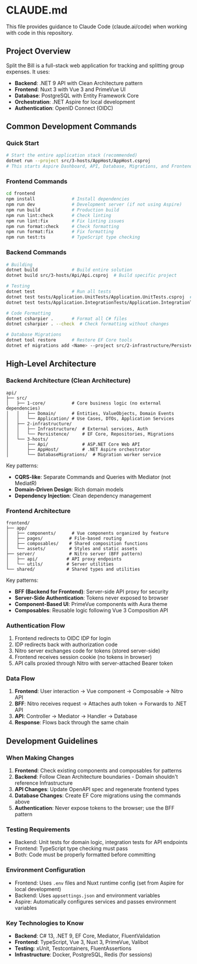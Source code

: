 # CLAUDE.md

This file provides guidance to Claude Code (claude.ai/code) when working with code in this repository.

## Project Overview

Split the Bill is a full-stack web application for tracking and splitting group expenses. It uses:
- **Backend**: .NET 9 API with Clean Architecture pattern
- **Frontend**: Nuxt 3 with Vue 3 and PrimeVue UI
- **Database**: PostgreSQL with Entity Framework Core
- **Orchestration**: .NET Aspire for local development
- **Authentication**: OpenID Connect (OIDC)

## Common Development Commands

### Quick Start
```bash
# Start the entire application stack (recommended)
dotnet run --project src/3-hosts/AppHost/AppHost.csproj
# This starts Aspire Dashboard, API, Database, Migrations, and Frontend
```

### Frontend Commands
```bash
cd frontend
npm install              # Install dependencies
npm run dev              # Development server (if not using Aspire)
npm run build            # Production build
npm run lint:check       # Check linting
npm run lint:fix         # Fix linting issues
npm run format:check     # Check formatting
npm run format:fix       # Fix formatting
npm run test:ts          # TypeScript type checking
```

### Backend Commands
```bash
# Building
dotnet build             # Build entire solution
dotnet build src/3-hosts/Api/Api.csproj  # Build specific project

# Testing
dotnet test              # Run all tests
dotnet test tests/Application.UnitTests/Application.UnitTests.csproj  # Unit tests only
dotnet test tests/Application.IntegrationTests/Application.IntegrationTests.csproj  # Integration tests (requires Docker)

# Code Formatting
dotnet csharpier .       # Format all C# files
dotnet csharpier . --check  # Check formatting without changes

# Database Migrations
dotnet tool restore      # Restore EF Core tools
dotnet ef migrations add <Name> --project src/2-infrastructure/Persistence/Persistence.csproj --startup-project src/3-hosts/DatabaseMigrations/DatabaseMigrations.csproj
```

## High-Level Architecture

### Backend Architecture (Clean Architecture)
```
api/
├── src/
│   ├── 1-core/          # Core business logic (no external dependencies)
│   │   ├── Domain/      # Entities, ValueObjects, Domain Events
│   │   └── Application/ # Use Cases, DTOs, Application Services
│   ├── 2-infrastructure/
│   │   ├── Infrastructure/  # External services, Auth
│   │   └── Persistence/     # EF Core, Repositories, Migrations
│   └── 3-hosts/
│       ├── Api/             # ASP.NET Core Web API
│       ├── AppHost/         # .NET Aspire orchestrator
│       └── DatabaseMigrations/  # Migration worker service
```

Key patterns:
- **CQRS-like**: Separate Commands and Queries with Mediator (not MediatR)
- **Domain-Driven Design**: Rich domain models
- **Dependency Injection**: Clean dependency management

### Frontend Architecture
```
frontend/
├── app/
│   ├── components/      # Vue components organized by feature
│   ├── pages/          # File-based routing
│   ├── composables/    # Shared composition functions
│   └── assets/         # Styles and static assets
├── server/             # Nitro server (BFF pattern)
│   ├── api/           # API proxy endpoints
│   └── utils/         # Server utilities
└── shared/            # Shared types and utilities
```

Key patterns:
- **BFF (Backend for Frontend)**: Server-side API proxy for security
- **Server-Side Authentication**: Tokens never exposed to browser
- **Component-Based UI**: PrimeVue components with Aura theme
- **Composables**: Reusable logic following Vue 3 Composition API

### Authentication Flow
1. Frontend redirects to OIDC IDP for login
2. IDP redirects back with authorization code
3. Nitro server exchanges code for tokens (stored server-side)
4. Frontend receives session cookie (no tokens in browser)
5. API calls proxied through Nitro with server-attached Bearer token

### Data Flow
1. **Frontend**: User interaction → Vue component → Composable → Nitro API
2. **BFF**: Nitro receives request → Attaches auth token → Forwards to .NET API
3. **API**: Controller → Mediator → Handler → Database
4. **Response**: Flows back through the same chain

## Development Guidelines

### When Making Changes
1. **Frontend**: Check existing components and composables for patterns
2. **Backend**: Follow Clean Architecture boundaries - Domain shouldn't reference Infrastructure
3. **API Changes**: Update OpenAPI spec and regenerate frontend types
4. **Database Changes**: Create EF Core migrations using the commands above
5. **Authentication**: Never expose tokens to the browser; use the BFF pattern

### Testing Requirements
- Backend: Unit tests for domain logic, integration tests for API endpoints
- Frontend: TypeScript type checking must pass
- Both: Code must be properly formatted before committing

### Environment Configuration
- Frontend: Uses `.env` files and Nuxt runtime config (set from Aspire for local development)
- Backend: Uses `appsettings.json` and environment variables
- Aspire: Automatically configures services and passes environment variables

### Key Technologies to Know
- **Backend**: C# 13, .NET 9, EF Core, Mediator, FluentValidation
- **Frontend**: TypeScript, Vue 3, Nuxt 3, PrimeVue, Valibot
- **Testing**: xUnit, Testcontainers, FluentAssertions
- **Infrastructure**: Docker, PostgreSQL, Redis (for sessions)